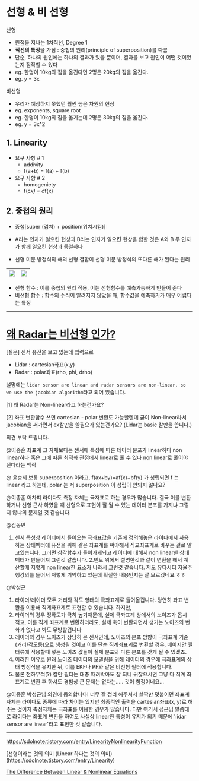 # 선형 & 비 선형 


선형 
- 원점을 지나는 1차직선, Degree 1 
- **직선의 특징**을 가짐 : 중첩의 원리(principle of superposition)를 다름
- 단순, 하나의 원인에는 하나의 결과가 있을 뿐이며, 결과를 보고 원인이 어떤 것이었는지 짐작할 수 있다
- eg. 한명이 10kg의 짐을 옮긴다면 2명은 20kg의 짐을 옮긴다. 
- eg. y = 3x 

비선형 
- 우리가 예상하지 못했던 훨씬 높은 차원의 현상
- eg. exponents, square root
- eg. 한명이 10kg의 짐을 옮기는데 2명은 30kg의 짐을 옮긴다. 
- eg. y = 3x^2



## 1. Linearity 

- 요구 사항 # 1 
    - addivity 
    - f(a+b) = f(a) + f(b)
- 요구 사항 # 2 
    - homogeniety 
    - f(c*x) = c*f(x)  
    
    
## 2. 중첩의 원리 

- 중첩[super (겹쳐) + position(위치시킴)]

- A라는 인자가 일으킨 현상과 B라는 인자가 일으킨 현상을 합한 것은 A와 B 두 인자가 함께 일으킨 현상과 동일하다

- 선형 미분 방정식의 해의 선형 결합이 선형 미분 방정식의 또다른 해가 된다는 원리

|![](https://t1.daumcdn.net/cfile/tistory/2761F3505550195A2D)|![](https://t1.daumcdn.net/cfile/tistory/2602794755501D042D)|
|-|-|

- 선형 함수 : 이를 중첩의 원리 적용, 이는 선형함수를 예측가능하게 만들어 준다
- 비선형 함수 : 함수의 수식이 알려지지 않았을 때, 함수값을 예측하기가 매우 어렵다는 특징


---

# [왜 Radar는 비선형 인가?](https://www.facebook.com/groups/AutonomousDrivingKR/permalink/637827600020530/)

[질문] 센서 퓨전을 보고 있는데 입력으로

- Lidar : cartesian좌표(x,y)
- Radar : polar좌표(rho, phi, drho)

설명에는 `lidar sensor are linear and radar sensors are non-linear, so we use the jacobian algorithm`라고 되어 있습니다.

[1] 왜 Radar는 Non-linear라고 하는건가요?

[2] 좌표 변환함수 쓰면 cartesian - polar 변환도 가능할텐데 굳이 Non-linear라서 jacobian을 써가면서 ex칼만을 쓸필요가 있는건가요? (Lidar는 basic 칼만을 씁니다.)

의견 부탁 드립니다.


@이종훈 좌표계 그 자체보다는 센서에 특성에 따른 데이터 분포가 linear하다 non linear하다 혹은 그에 따른 최적화 관점에서 linear로 풀 수 있다 non linear로 풀어야 된다라는 맥락


@ 윤승제 보통 superposition 이라고, f(ax+by)=af(x)+bf(y) 가 성립되면 f 는 linear 라고 하는데, polar 는 저 superposition 이 성립이 안되지 않나요?

@이종훈 어차피 라이다도 측정 자체는 극자표로 하는 경우가 많습니다. 결국 이를 변환 하거나 선형 근사 하였을 때 선형으로 표현이 잘 될 수 있는 데이터 분포를 가지냐 그렇지 않냐의 문제일 것 같습니다.


@김동민 
1. 센서 특성상 레이더에서 들어오는 극좌표값을 기존에 정의해놓은 라이다에서 사용하는 상태벡터에 퓨전을 위해 같은 좌표계를 써야해서 직교좌표계로 바꾸는 걸로 알고있습니다. 그러면 삼각함수가 들어가게되고 레이더에 대해서 non linear한 상태벡터가 만들어져 그런것 같습니다.
2.번도 위에서 설명한것과 같이 변환을 해서 계산할때 저렇게 non linear한 요소가 나와서 그런것 같습니다. 저도 유다시티 자율주행강의를 들어서 저렇게 기억하고 있는데 확실한 내용인지는 잘 모르겠네요 ㅎㅎ

@박성근 
1) 라이더/레이더 모두 거리와 각도 형태의 극좌표계로 들어올겁니다. 당연히 좌표 변환을 이용해 직계좌표계로 표현할 수 있습니다. 하지만,
2) 라이더의 경우 정확도가 극히 높기때문에, 실제 극좌표계 상에서의 노이즈가 몹시 적고, 이를 직계 좌표계로 변환하더라도, 실제 축이 변환되면서 생기는 노이즈의 변화가 없다고 봐도 무방할겁니다
3) 레이더의 경우 노이즈가 상당히 큰 센서인데, 노이즈의 분포 방향이 극좌표계 기준(거리/각도등)으로 생성될 것이고 이를 단순 직계좌표계로 변환할 경우, 베이지안 필터류에 적용할때 넣는 노이즈 값들이 실제 분포와 다른 분포를 갖게 될 수 있겠죠.
4) 이러한 이유로 원래 노이즈 데이터의 모델링을 위해 레이더의 경우에 극좌표계의 상태 방정식을 유지한 뒤, 이를 EKF나 PF와 같은 비선형 필터에 적용합니다.
5) 물론 천하무적(?) 칼만 필터는 대충 때려박아도 잘 되니 귀찮으시면 그냥 다 직계 좌표계로 변환 후 하셔도 경험상 큰 문제는 없다는..... 것이 함정이네요...

@이종훈 박성근님 의견에 동의합니다! 너무 잘 정리 해주셔서 살짝만 덧붙이면 좌표계 자체는 라이다도 종류에 따라 차이는 있지만 최종적인 출력을 cartesian좌표(x, y)로 해주는 것이지 측정자체는 극좌표를 이용한 경우가 많습니다. 다만 여기서 성근님 말씀대로 라이다는 좌표계 변환을 하여도 사실상 linear한 특성이 유지가 되기 때문에 'lidar sensor are linear'라고 표현한 것 같습니다.


---

https://sdolnote.tistory.com/entry/LinearityNonlinearityFunction

[선형이라는 것의 의미 (Linear 하다는 것의 의미)(https://sdolnote.tistory.com/entry/Linearity)

[The Difference Between Linear & Nonlinear Equations](https://sciencing.com/the-difference-between-linear-nonlinear-equations-12751668.html)